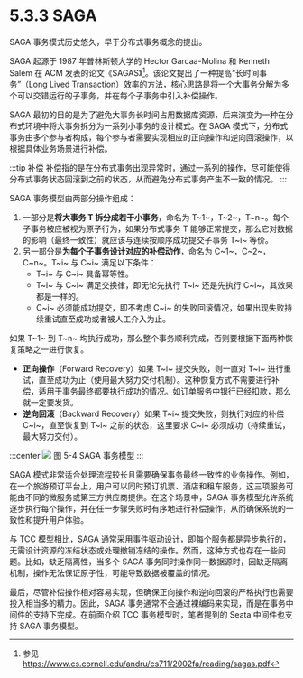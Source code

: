 # 5.3.3 SAGA

SAGA 事务模式历史悠久，早于分布式事务概念的提出。

SAGA 起源于 1987 年普林斯顿大学的 Hector Garcaa-Molina 和 Kenneth Salem 在 ACM 发表的论文《SAGAS》[^1]。该论文提出了一种提高“长时间事务”（Long Lived Transaction）效率的方法，核心思路是将一个大事务分解为多个可以交错运行的子事务，并在每个子事务中引入补偿操作。

SAGA 最初的目的是为了避免大事务长时间占用数据库资源，后来演变为一种在分布式环境中将大事务拆分为一系列小事务的设计模式。在 SAGA 模式下，分布式事务由多个参与者构成，每个参与者需要实现相应的正向操作和逆向回滚操作，以根据具体业务场景进行补偿。

:::tip 补偿
补偿指的是在分布式事务出现异常时，通过一系列的操作，尽可能使得分布式事务状态回滚到之前的状态，从而避免分布式事务产生不一致的情况。
:::

SAGA 事务模型由两部分操作组成：

1. 一部分是**将大事务 T 拆分成若干小事务**，命名为 T~1~，T~2~，T~n~。每个子事务被应被视为原子行为，如果分布式事务 T 能够正常提交，那么它对数据的影响（最终一致性）就应该与连续按顺序成功提交子事务 T~i~ 等价。
2. 另一部分是**为每个子事务设计对应的补偿动作**，命名为 C~1~，C~2~，C~n~。T~i~ 与 C~i~ 满足以下条件：
	- T~i~ 与 C~i~ 具备幂等性。
	- T~i~ 与 C~i~ 满足交换律，即无论先执行 T~i~ 还是先执行 C~i~，其效果都是一样的。
	- C~i~ 必须能成功提交，即不考虑 C~i~ 的失败回滚情况，如果出现失败持续重试直至成功或者被人工介入为止。

如果 T~1~ 到 T~n~ 均执行成功，那么整个事务顺利完成，否则要根据下面两种恢复策略之一进行恢复。

- **正向操作**（Forward Recovery）如果 T~i~ 提交失败，则一直对 T~i~ 进行重试，直至成功为止（使用最大努力交付机制）。这种恢复方式不需要进行补偿，适用于事务最终都要执行成功的情况。如订单服务中银行已经扣款，那么就一定要发货。
- **逆向回滚**（Backward Recovery）如果 T~i~ 提交失败，则执行对应的补偿 C~i~，直至恢复到 T~i~ 之前的状态，这里要求 C~i~ 必须成功（持续重试，最大努力交付）。

:::center
  ![](../assets/saga.svg)
  图 5-4 SAGA 事务模型
:::

SAGA 模式非常适合处理流程较长且需要确保事务最终一致性的业务操作。例如，在一个旅游预订平台上，用户可以同时预订机票、酒店和租车服务，这三项服务可能由不同的微服务或第三方供应商提供。在这个场景中，SAGA 事务模型允许系统逐步执行每个操作，并在任一步骤失败时有序地进行补偿操作，从而确保系统的一致性和提升用户体验。

与 TCC 模型相比，SAGA 通常采用事件驱动设计，即每个服务都是异步执行的，无需设计资源的冻结状态或处理撤销冻结的操作。然而，这种方式也存在一些问题。比如，缺乏隔离性，当多个 SAGA 事务同时操作同一数据源时，因缺乏隔离机制，操作无法保证原子性，可能导致数据被覆盖的情况。

最后，尽管补偿操作相对容易实现，但确保正向操作和逆向回滚的严格执行也需要投入相当多的精力。因此，SAGA 事务通常不会通过裸编码来实现，而是在事务中间件的支持下完成。在前面介绍 TCC 事务模型时，笔者提到的 Seata 中间件也支持 SAGA 事务模型。

[^1]: 参见 https://www.cs.cornell.edu/andru/cs711/2002fa/reading/sagas.pdf
